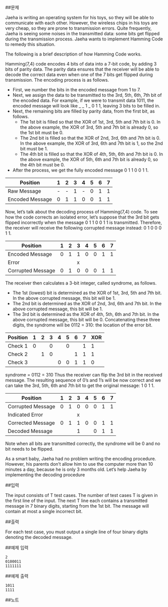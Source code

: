 ##문제

Jaeha is writing an operating system for his toys, so they will be able to communicate with each other. However, the wireless chips in his toys are very cheap, so they are prone to transmission errors. Quite frequently, Jaeha is seeing some noises in the transmitted data: some bits get flipped during the transmission process. Jaeha wants to implement Hamming Code to remedy this situation.

The following is a brief description of how Hamming Code works.

Hamming(7,4) code encodes 4 bits of data into a 7-bit code, by adding 3 bits of parity data. The parity data ensures that the receiver will be able to decode the correct data even when one of the 7 bits get flipped during transmission. The encoding process is as follows.

- First, we number the bits in the encoded message from 1 to 7.
- Next, we assign the data to be transmitted to the 3rd, 5th, 6th, 7th bit of the encoded data. For example, if we were to transmit data 1011, the encoded message will look like _ _ 1 _ 0 1 1, leaving 3 bits to be filled in.
- Next, the remaining bits are filled by parity data, from the first bit, as follows.
   - The 1st bit is filled so that the XOR of 1st, 3rd, 5th and 7th bit is 0. In the above example, the XOR of 3rd, 5th and 7th bit is already 0, so the 1st bit must be 0.
   - The 2nd bit is filled so that the XOR of 2nd, 3rd, 6th and 7th bit is 0. In the above example, the XOR of 3rd, 6th and 7th bit is 1, so the 2nd bit must be 1.
   - The 4th bit is filled so that the XOR of 4th, 5th, 6th and 7th bit is 0. In the above example, the XOR of 5th, 6th and 7th bit is already 0, so the 4th bit must be 0.
- After the process, we get the fully encoded message 0 1 1 0 0 1 1.

| Position |	1  |	2 |	3 |	4	| 5 |	6 |	7 |
| -------- |---|---|---|---|---|---|---|
| Raw Message | - | - | 1 | -  | 0 |	1 |	1 |
| Encoded Message |	0	| 1 |	1 |	0 |	0 |	1 |	1 |


Now, let’s talk about the decoding process of Hamming(7,4) code. To see how the code corrects an isolated error, let’s suppose that the 3rd bit gets flipped incorrectly when the message 0 1 1 0 0 1 1 is transmitted. Therefore, the receiver will receive the following corrupted message instead: 0 1 0 0 0 1 1.

|Position|	1|	2|	3|	4	|5 |	6|	7|
|--------|--|--|--|--|--|--|--|
|Encoded Message|	0 |	1 |	1	| 0 |	0 |	1 |	1 |
|Error|   |   | x |   |   |   |   |				
|Corrupted Message|	0	| 1	| 0	| 0	| 0	| 1	| 1 |

The receiver then calculates a 3-bit integer, called syndrome, as follows.

- The 1st (lowest) bit is determined as the XOR of 1st, 3rd, 5th and 7th bit. In the above corrupted message, this bit will be 1.
- The 2nd bit is determined as the XOR of 2nd, 3rd, 6th and 7th bit. In the above corrupted message, this bit will be 1.
- The 3rd bit is determined as the XOR of 4th, 5th, 6th and 7th bit. In the above corrupted message, this bit will be 0.
Concatenating these three digits, the syndrome will be 0112 = 310: the location of the error bit.

|Position|	1|	2|	3|	4	|5 |	6|	7| XOR |
|--------|--|--|--|--|--|--|--|-----|
|Check 1	| 0 |		| 0 |		| 0	|   |	1 |	1 |
|Check 2	|	  | 1 |	0 |		|	  | 1	| 1	| 1 |
|Check 3	|   |   |  	| 0 |	0 |	1 |	1	| 0 |

syndrome = 0112 = 310
Thus the receiver can flip the 3rd bit in the received message. The resulting sequence of 0’s and 1’s will be now correct and we can take the 3rd, 5th, 6th and 7th bit to get the original message: 1 0 1 1.

|Position|	1|	2|	3|	4	|5 |	6|	7|
|--------|--|--|--|--|--|--|--|
|Corrupted Message|	0	| 1	| 0 |	0	| 0	| 1 | 1 |
|Indicated Error|   |   | x	|   |   |   |   |			
|Corrected Message|	0	| 1	| 1	| 0	| 0	| 1	| 1 |
|Decoded Message	|   |   |	1	|   | 0	| 1	| 1 |

Note when all bits are transmitted correctly, the syndrome will be 0 and no bit needs to be flipped.

As a smart baby, Jaeha had no problem writing the encoding procedure. However, his parents don’t allow him to use the computer more than 10 minutes a day, because he is only 3 months old. Let’s help Jaeha by implementing the decoding procedure

##입력

The input consists of T test cases. The number of test cases T is given in the first line of the input. The next T line each contains a transmitted message in 7 binary digits, starting from the 1st bit. The message will contain at most a single incorrect bit.

##출력

For each test case, you must output a single line of four binary digits denoting the decoded message.

##예제 입력
```
2
0100011
1111111
```

##예제 출력
```
1011
1111
```

##노트
